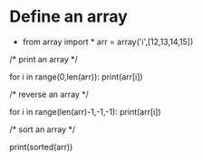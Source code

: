# Define an array 
- from array import *
arr = array('i',[12,13,14,15])

/* print an array */

for i in range(0,len(arr)):
   print(arr[i])

/* reverse an array */

for i in range(len(arr)-1,-1,-1):
  print(arr[i])

/* sort an array */

print(sorted(arr))

